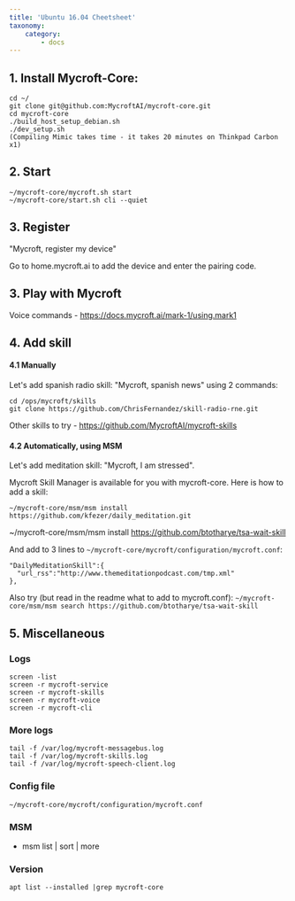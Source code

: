 ```yaml
---
title: 'Ubuntu 16.04 Cheetsheet'
taxonomy:
    category:
        - docs
---
```


## 1. Install Mycroft-Core:
```
cd ~/
git clone git@github.com:MycroftAI/mycroft-core.git
cd mycroft-core
./build_host_setup_debian.sh
./dev_setup.sh
(Compiling Mimic takes time - it takes 20 minutes on Thinkpad Carbon x1)
```

## 2. Start
```
~/mycroft-core/mycroft.sh start
~/mycroft-core/start.sh cli --quiet
```

## 3. Register
"Mycroft, register my device"

Go to home.mycroft.ai to add the device and enter the pairing code.

## 3. Play with Mycroft
Voice commands - https://docs.mycroft.ai/mark-1/using.mark1

## 4. Add skill

#### 4.1 Manually
Let's add spanish radio skill: "Mycroft, spanish news" using 2 commands:
```
cd /ops/mycroft/skills
git clone https://github.com/ChrisFernandez/skill-radio-rne.git
```

Other skills to try - https://github.com/MycroftAI/mycroft-skills

#### 4.2 Automatically, using MSM
Let's add meditation skill: "Mycroft, I am stressed".

Mycroft Skill Manager is available for you with mycroft-core. Here is how to add a skill:
```
~/mycroft-core/msm/msm install https://github.com/kfezer/daily_meditation.git
```
~/mycroft-core/msm/msm install https://github.com/btotharye/tsa-wait-skill

And add to 3 lines to `~/mycroft-core/mycroft/configuration/mycroft.conf`:
```
"DailyMeditationSkill":{
  "url_rss":"http://www.themeditationpodcast.com/tmp.xml"
},
```

Also try (but read in the readme what to add to mycroft.conf):
`~/mycroft-core/msm/msm search https://github.com/btotharye/tsa-wait-skill`


## 5. Miscellaneous

### Logs
```
screen -list
screen -r mycroft-service
screen -r mycroft-skills
screen -r mycroft-voice
screen -r mycroft-cli
```

### More logs

```
tail -f /var/log/mycroft-messagebus.log
tail -f /var/log/mycroft-skills.log
tail -f /var/log/mycroft-speech-client.log
```

### Config file
```
~/mycroft-core/mycroft/configuration/mycroft.conf
```

### MSM
* msm list | sort | more

### Version
```
apt list --installed |grep mycroft-core
```
